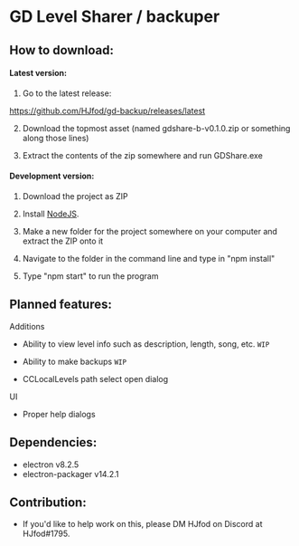 # GD Level Sharer / backuper

## How to download:

#### Latest version:

1. Go to the latest release:

https://github.com/HJfod/gd-backup/releases/latest

2. Download the topmost asset (named gdshare-b-v0.1.0.zip or something along those lines)

3. Extract the contents of the zip somewhere and run GDShare.exe

#### Development version:

1. Download the project as ZIP

2. Install [NodeJS](https://nodejs.org/en/).

3. Make a new folder for the project somewhere on your computer and extract the ZIP onto it

4. Navigate to the folder in the command line and type in "npm install"

5. Type "npm start" to run the program

## Planned features:

Additions

 * Ability to view level info such as description, length, song, etc. `WIP`

 * Ability to make backups `WIP`

 * CCLocalLevels path select open dialog

UI

 * Proper help dialogs

## Dependencies:

 * electron v8.2.5
 * electron-packager v14.2.1

## Contribution:

 * If you'd like to help work on this, please DM HJfod on Discord at HJfod#1795.